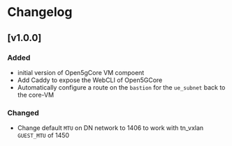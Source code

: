 # Changelog

## [v1.0.0]

### Added

- initial version of Open5gCore VM compoent
- Add Caddy to expose the WebCLI of Open5GCore
- Automatically configure a route on the `bastion` for the `ue_subnet` back to the core-VM

### Changed

- Change default `MTU` on DN network to 1406 to work with tn_vxlan `GUEST_MTU` of 1450


<!-- Change latest version value at every release -->
[unreleased]: https://github.com/6G-SANDBOX/6G-Library/compare/v0.3.0...unreleased
[v0.3.0]: https://github.com/6G-SANDBOX/6G-Library/compare/v0.2.1...v0.3.0
[v0.2.0]: https://github.com/6G-SANDBOX/6G-Library/compare/v0.1.0...v0.2.0



<!-- FIELDS PER VERSION -->
<!--
### Added

- New features

### Changed

- Changes in existing functionality

### Deprecated

- Soon-to-be removed features

### Removed

- Removed features

### Fixed

- Bug fixes

### Security

- Vulnerability warnings
-->